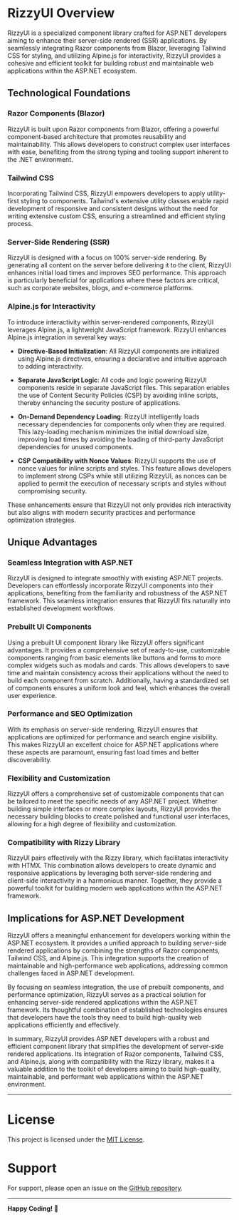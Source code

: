 # RizzyUI Overview

RizzyUI is a specialized component library crafted for ASP.NET developers aiming to enhance their server-side rendered (SSR) applications. By seamlessly integrating Razor components from Blazor, leveraging Tailwind CSS for styling, and utilizing Alpine.js for interactivity, RizzyUI provides a cohesive and efficient toolkit for building robust and maintainable web applications within the ASP.NET ecosystem.

## Technological Foundations

### Razor Components (Blazor)
RizzyUI is built upon Razor components from Blazor, offering a powerful component-based architecture that promotes reusability and maintainability. This allows developers to construct complex user interfaces with ease, benefiting from the strong typing and tooling support inherent to the .NET environment.

### Tailwind CSS
Incorporating Tailwind CSS, RizzyUI empowers developers to apply utility-first styling to components. Tailwind's extensive utility classes enable rapid development of responsive and consistent designs without the need for writing extensive custom CSS, ensuring a streamlined and efficient styling process.

### Server-Side Rendering (SSR)
RizzyUI is designed with a focus on 100% server-side rendering. By generating all content on the server before delivering it to the client, RizzyUI enhances initial load times and improves SEO performance. This approach is particularly beneficial for applications where these factors are critical, such as corporate websites, blogs, and e-commerce platforms.

### Alpine.js for Interactivity
To introduce interactivity within server-rendered components, RizzyUI leverages Alpine.js, a lightweight JavaScript framework. RizzyUI enhances Alpine.js integration in several key ways:

- **Directive-Based Initialization**: All RizzyUI components are initialized using Alpine.js directives, ensuring a declarative and intuitive approach to adding interactivity.
  
- **Separate JavaScript Logic**: All code and logic powering RizzyUI components reside in separate JavaScript files. This separation enables the use of Content Security Policies (CSP) by avoiding inline scripts, thereby enhancing the security posture of applications.
  
- **On-Demand Dependency Loading**: RizzyUI intelligently loads necessary dependencies for components only when they are required. This lazy-loading mechanism minimizes the initial download size, improving load times by avoiding the loading of third-party JavaScript dependencies for unused components.
  
- **CSP Compatibility with Nonce Values**: RizzyUI supports the use of nonce values for inline scripts and styles. This feature allows developers to implement strong CSPs while still utilizing RizzyUI, as nonces can be applied to permit the execution of necessary scripts and styles without compromising security.

These enhancements ensure that RizzyUI not only provides rich interactivity but also aligns with modern security practices and performance optimization strategies.

## Unique Advantages

### Seamless Integration with ASP.NET
RizzyUI is designed to integrate smoothly with existing ASP.NET projects. Developers can effortlessly incorporate RizzyUI components into their applications, benefiting from the familiarity and robustness of the ASP.NET framework. This seamless integration ensures that RizzyUI fits naturally into established development workflows.

### Prebuilt UI Components
Using a prebuilt UI component library like RizzyUI offers significant advantages. It provides a comprehensive set of ready-to-use, customizable components ranging from basic elements like buttons and forms to more complex widgets such as modals and cards. This allows developers to save time and maintain consistency across their applications without the need to build each component from scratch. Additionally, having a standardized set of components ensures a uniform look and feel, which enhances the overall user experience.

### Performance and SEO Optimization
With its emphasis on server-side rendering, RizzyUI ensures that applications are optimized for performance and search engine visibility. This makes RizzyUI an excellent choice for ASP.NET applications where these aspects are paramount, ensuring fast load times and better discoverability.

### Flexibility and Customization
RizzyUI offers a comprehensive set of customizable components that can be tailored to meet the specific needs of any ASP.NET project. Whether building simple interfaces or more complex layouts, RizzyUI provides the necessary building blocks to create polished and functional user interfaces, allowing for a high degree of flexibility and customization.

### Compatibility with Rizzy Library
RizzyUI pairs effectively with the Rizzy library, which facilitates interactivity with HTMX. This combination allows developers to create dynamic and responsive applications by leveraging both server-side rendering and client-side interactivity in a harmonious manner. Together, they provide a powerful toolkit for building modern web applications within the ASP.NET framework.

## Implications for ASP.NET Development

RizzyUI offers a meaningful enhancement for developers working within the ASP.NET ecosystem. It provides a unified approach to building server-side rendered applications by combining the strengths of Razor components, Tailwind CSS, and Alpine.js. This integration supports the creation of maintainable and high-performance web applications, addressing common challenges faced in ASP.NET development.

By focusing on seamless integration, the use of prebuilt components, and performance optimization, RizzyUI serves as a practical solution for enhancing server-side rendered applications within the ASP.NET framework. Its thoughtful combination of established technologies ensures that developers have the tools they need to build high-quality web applications efficiently and effectively.

In summary, RizzyUI provides ASP.NET developers with a robust and efficient component library that simplifies the development of server-side rendered applications. Its integration of Razor components, Tailwind CSS, and Alpine.js, along with compatibility with the Rizzy library, makes it a valuable addition to the toolkit of developers aiming to build high-quality, maintainable, and performant web applications within the ASP.NET environment.

---

# License

This project is licensed under the [MIT License](LICENSE).

# Support

For support, please open an issue on the [GitHub repository](https://github.com/yourusername/RizzyUI/issues).

---

**Happy Coding! 🚀**